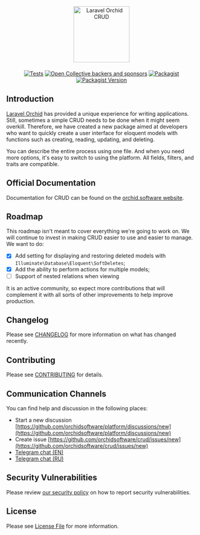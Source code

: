 <p align="center" style="margin: 1.5em!important;"> 
 <a href="https://github.com/orchidsoftware/crud"><img src="https://orchid.software/img/logo-crud-space.svg" alt="Laravel Orchid CRUD" height="148"></a>
</p>

<p align="center">
<a href="https://github.com/orchidsoftware/crud/actions"><img src="https://github.com/orchidsoftware/crud/workflows/Tests/badge.svg" alt="Tests"></a>
<a href="https://opencollective.com/orchid"><img src="https://img.shields.io/opencollective/all/orchid" alt="Open Collective backers and sponsors"></a>
<a href="https://packagist.org/packages/orchid/crud"><img alt="Packagist" src="https://img.shields.io/packagist/dt/orchid/crud.svg"></a>
<a href="https://packagist.org/packages/orchid/crud"><img alt="Packagist Version" src="https://img.shields.io/packagist/v/orchid/crud.svg"></a>
</p>


## Introduction

<a href="https://orchid.software/" target="blank">Laravel Orchid</a> has provided a unique experience for writing applications. Still, sometimes a simple CRUD needs to be done when it might seem overkill. Therefore, we have created a new package aimed at developers who want to quickly create a user interface for eloquent models with functions such as creating, reading, updating, and deleting.


You can describe the entire process using one file. And when you need more options, it's easy to switch to using the platform.
All fields, filters, and traits are compatible.


## Official Documentation

Documentation for CRUD can be found on the [orchid.software website](https://orchid.software/en/docs/packages/crud/#introduction).


## Roadmap

This roadmap isn't meant to cover everything we're going to work on. We will continue to invest in making CRUD easier to use and easier to manage.
We want to do:
- [x] Add setting for displaying and restoring deleted models with `Illuminate\Database\Eloquent\SoftDeletes`;
- [x] Add the ability to perform actions for multiple models;
- [ ] Support of nested relations when viewing  

It is an active community, so expect more contributions that will complement it with all sorts of other improvements to help improve production.

## Changelog

Please see [CHANGELOG](CHANGELOG.md) for more information on what has changed recently.

## Contributing

Please see [CONTRIBUTING](.github/CONTRIBUTING.md) for details.

## Communication Channels

You can find help and discussion in the following places:

* Start a new discussion [https://github.com/orchidsoftware/platform/discussions/new](https://github.com/orchidsoftware/platform/discussions/new)
* Create issue [https://github.com/orchidsoftware/crud/issues/new](https://github.com/orchidsoftware/crud/issues/new)
* [Telegram chat (EN)](https://t.me/orchid_community)
* [Telegram chat (RU)](https://t.me/orchid_russian_community)


## Security Vulnerabilities

Please review [our security policy](../../security/policy) on how to report security vulnerabilities.

## License

Please see [License File](LICENSE) for more information.
